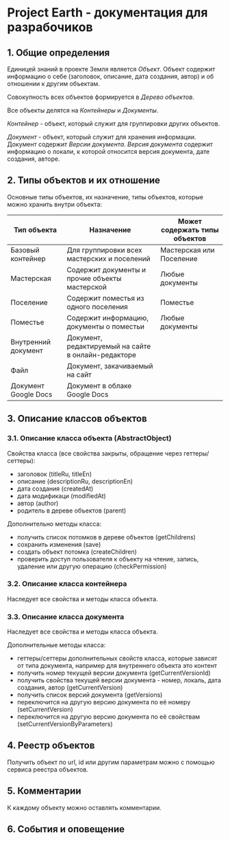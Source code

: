 # Project Earth - документация для разрабочиков

## 1. Общие определения

Единицей знаний в проекте Земля является *Объект*. Объект содержит информацию о себе (заголовок, описание, дата создания, автор) и об отношении к другим объектам.

Совокупность всех объектов формируется в *Дерево объектов*.

Все объекты делятся на *Контейнеры* и *Документы*.

*Контейнер* - объект, который служит для группировки других объектов.

*Документ* - объект, который служит для хранения информации. Документ содержит *Версии документа*. *Версия документа* содержит информацию о локали, к которой относится версия документа, дате создания, авторе.

## 2. Типы объектов и их отношение

Основные типы объектов, их назначение, типы объектов, которые можно хранить внутри объекта:

| Тип объекта | Назначение   | Может содержать типы объектов |
| ----------- | ------------ | ----------------------------- |
| Базовый контейнер | Для группировки всех мастерских и поселений | Мастерская или Поселение |
| Мастерская | Содержит документы и прочие объекты мастерской | Любые документы |
| Поселение | Содержит поместья из одного поселения | Поместье |
| Поместье | Содержит информацию, документы о поместьи | Любые документы |
| Внутренний документ | Документ, редактируемый на сайте в онлайн-редакторе | |
| Файл | Документ, закачиваемый на сайт | |
| Документ Google Docs | Документ в облаке Google Docs | |

## 3. Описание классов объектов

### 3.1. Описание класса объекта (AbstractObject)

Свойства класса (все свойства закрыты, обращение через геттеры/сеттеры):

- заголовок (titleRu, titleEn)
- описание (descriptionRu, descriptionEn)
- дата создания (createdAt)
- дата модификаци (modifiedAt)
- автор (author)
- родитель в дереве объектов (parent)

Дополнительно методы класса:

- получить список потомков в дереве объектов (getChildrens)
- сохранить изменения (save)
- создать объект потомка (createChildren)
- проверить доступ пользователя к объекту на чтение, запись, удаление или другую операцию (checkPermission)

### 3.2. Описание класса контейнера

Наследует все свойства и методы класса объекта.

### 3.3. Описание класса документа

Наследует все свойства и методы класса объекта.

Дополнительные методы класса:

- геттеры/сеттеры дополнительных свойств класса, которые зависят от типа документа, например для внутреннего объекта это контент
- получить номер текущей версии документа (getCurrentVersionId)
- получить свойства текущей версии документа - номер, локаль, дата создания, автор (getCurrentVersion)
- получить список версий документа (getVersions)
- переключится на другую версию документа по её номеру (setCurrentVersion)
- переключится на другую версию документа по её свойствам (setCurrentVersionByParameters)

## 4. Реестр объектов

Получить объект по url, id или другим параметрам можно с помощью сервиса реестра объектов.

## 5. Комментарии

К каждому объекту можно оставлять комментарии.

## 6. События и оповещение
















